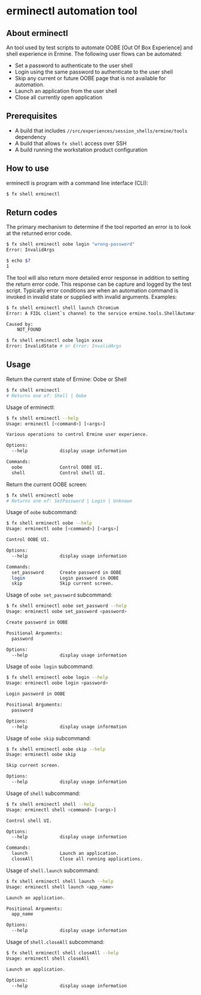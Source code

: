 # erminectl automation tool

## About erminectl

An tool used by test scripts to automate OOBE [Out Of Box Experience] and shell experience in Ermine. The following user flows can be automated:

- Set a password to authenticate to the user shell
- Login using the same password to authenticate to the user shell
- Skip any current or future OOBE page that is not available for automation.
- Launch an application from the user shell
- Close all currently open application

## Prerequisites

- A build that includes `//src/experiences/session_shells/ermine/tools` dependency
- A build that allows `fx shell` access over SSH
- A build running the workstation product configuration

## How to use

erminectl is program with a command line interface (CLI):
```sh
$ fx shell erminectl
```

## Return codes

The primary mechanism to determine if the tool reported an error is to look at the returned error code.

```sh
$ fx shell erminectl oobe login "wrong-password"
Error: InvalidArgs

$ echo $?
1
```

The tool will also return more detailed error response in addition to setting the return error code. This response can be capture and logged by the test script. Typically error conditions are when an automation command is invoked in invalid state or supplied with invalid arguments. Examples:
```sh
$ fx shell erminectl shell launch Chromium
Error: A FIDL client`s channel to the service ermine.tools.ShellAutomator was closed: NOT_FOUND

Caused by:
    NOT_FOUND
```
```sh
$ fx shell erminectl oobe login xxxx
Error: InvalidState # or Error: InvalidArgs
```

## Usage

Return the current state of Ermine: Oobe or Shell
```sh
$ fx shell erminectl
# Returns one of: Shell | Oobe
```
 Usage of erminectl:
```sh
$ fx shell erminectl --help
Usage: erminectl [<command>] [<args>]

Various operations to control Ermine user experience.

Options:
  --help            display usage information

Commands:
  oobe              Control OOBE UI.
  shell             Control shell UI.

```

Return the current OOBE screen:
```sh
$ fx shell erminectl oobe
# Returns one of: SetPassword | Login | Unknown
```

Usage of `oobe` subcommand:
```sh
$ fx shell erminectl oobe --help
Usage: erminectl oobe [<command>] [<args>]

Control OOBE UI.

Options:
  --help            display usage information

Commands:
  set_password      Create password in OOBE
  login             Login password in OOBE
  skip              Skip current screen.
```

Usage of `oobe set_password` subcommand:
```sh
$ fx shell erminectl oobe set_password --help
Usage: erminectl oobe set_password <password>

Create password in OOBE

Positional Arguments:
  password

Options:
  --help            display usage information
```

Usage of `oobe login` subcommand:
```sh
$ fx shell erminectl oobe login --help
Usage: erminectl oobe login <password>

Login password in OOBE

Positional Arguments:
  password

Options:
  --help            display usage information
```

Usage of `oobe skip` subcommand:
```sh
$ fx shell erminectl oobe skip --help
Usage: erminectl oobe skip

Skip current screen.

Options:
  --help            display usage information
```

Usage of `shell` subcommand:
```sh
$ fx shell erminectl shell --help
Usage: erminectl shell <command> [<args>]

Control shell UI.

Options:
  --help            display usage information

Commands:
  launch            Launch an application.
  closeAll          Close all running applications.
```

Usage of `shell.launch` subcommand:
```sh
$ fx shell erminectl shell launch --help
Usage: erminectl shell launch <app_name>

Launch an application.

Positional Arguments:
  app_name

Options:
  --help            display usage information
```

Usage of `shell.closeAll` subcommand:
```sh
$ fx shell erminectl shell closeAll --help
Usage: erminectl shell closeAll

Launch an application.

Options:
  --help            display usage information
```